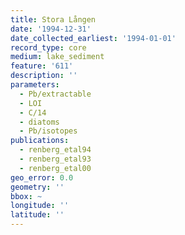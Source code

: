 ```yaml
---
title: Stora Lången
date: '1994-12-31'
date_collected_earliest: '1994-01-01'
record_type: core
medium: lake_sediment
feature: '611'
description: ''
parameters:
  - Pb/extractable
  - LOI
  - C/14
  - diatoms
  - Pb/isotopes
publications:
  - renberg_etal94
  - renberg_etal93
  - renberg_etal00
geo_error: 0.0
geometry: ''
bbox: ~
longitude: ''
latitude: ''
---
```

